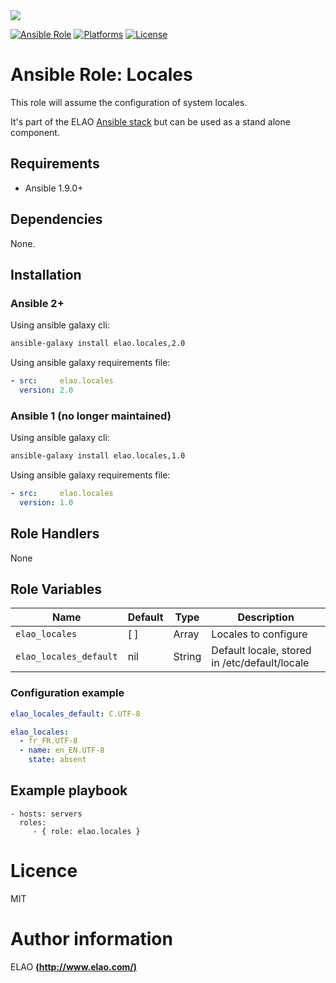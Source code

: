 <img src="http://www.elao.com/images/corpo/logo_red_small.png"/>

[![Ansible Role](https://img.shields.io/ansible/role/<skeleton>.svg?style=plastic)](https://galaxy.ansible.com/list#/roles/<skeleton>) [![Platforms](https://img.shields.io/badge/platforms-debian-lightgrey.svg?style=plastic)](#) [![License](http://img.shields.io/:license-mit-lightgrey.svg?style=plastic)](#)

# Ansible Role: Locales

This role will assume the configuration of system locales.

It's part of the ELAO <a href="http://www.manalas.com" target="_blank">Ansible stack</a> but can be used as a stand alone component.

## Requirements

- Ansible 1.9.0+

## Dependencies

None.

## Installation

### Ansible 2+

Using ansible galaxy cli:

```bash
ansible-galaxy install elao.locales,2.0
```

Using ansible galaxy requirements file:

```yaml
- src:     elao.locales
  version: 2.0
```

### Ansible 1 (no longer maintained)

Using ansible galaxy cli:

```bash
ansible-galaxy install elao.locales,1.0
```

Using ansible galaxy requirements file:

```yaml
- src:     elao.locales
  version: 1.0
```

## Role Handlers

None

## Role Variables

| Name                   | Default  | Type   | Description                                    |
| ---------------------- | -------- | ------ | ---------------------------------------------- |
| `elao_locales`         | [ ]      | Array  | Locales to configure                           |
| `elao_locales_default` | nil      | String | Default locale, stored in /etc/default/locale  |

### Configuration example

```yaml
elao_locales_default: C.UTF-8

elao_locales:
  - fr_FR.UTF-8
  - name: en_EN.UTF-8
    state: absent
```

## Example playbook

    - hosts: servers
      roles:
         - { role: elao.locales }

# Licence

MIT

# Author information

ELAO [**(http://www.elao.com/)**](http://www.elao.com)
